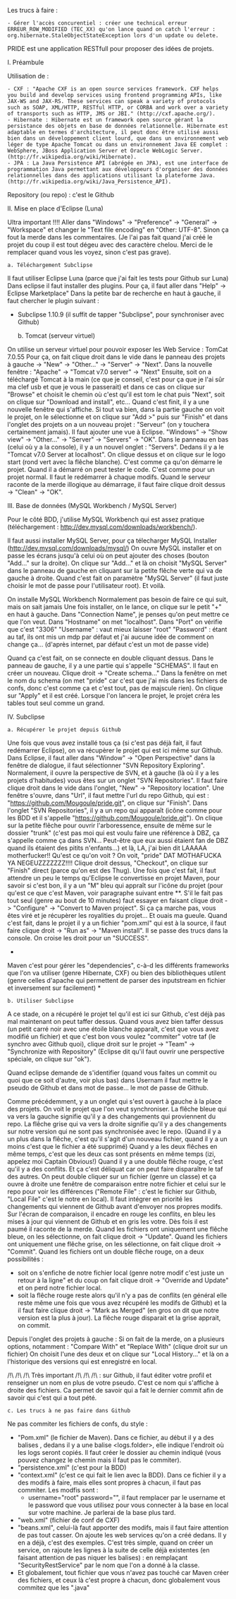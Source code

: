 Les trucs à faire :

	- Gérer l'accès concurentiel : créer une technical erreur ERREUR_ROW_MODIFIED (TEC_XX) qu'on lance quand on catch l'erreur : org.hibernate.StaleObjectStateException lors d'un update ou delete.


PRIDE est une application RESTfull pour proposer des idées de projets.

I. Préambule

Utilisation de :

	- CXF : "Apache CXF is an open source services framework. CXF helps you build and develop services using frontend programming APIs, like JAX-WS and JAX-RS. These services can speak a variety of protocols such as SOAP, XML/HTTP, RESTful HTTP, or CORBA and work over a variety of transports such as HTTP, JMS or JBI." (http://cxf.apache.org/).
	- Hibernate : Hibernate est un framework open source gérant la persistance des objets en base de données relationnelle. Hibernate est adaptable en termes d'architecture, il peut donc être utilisé aussi bien dans un développement client lourd, que dans un environnement web léger de type Apache Tomcat ou dans un environnement Java EE complet : WebSphere, JBoss Application Server et Oracle WebLogic Server. (http://fr.wikipedia.org/wiki/Hibernate).
	- JPA : La Java Persistence API (abrégée en JPA), est une interface de programmation Java permettant aux développeurs d'organiser des données relationnelles dans des applications utilisant la plateforme Java. (http://fr.wikipedia.org/wiki/Java_Persistence_API).

Repository (ou repo) : c'est le Github

II. Mise en place d'Eclipse (Luna)

Ultra important !!!! Aller dans "Windows" -> "Preference" -> "General" -> "Workspace" et changer le "Text file encoding" en "Other: UTF-8". Sinon ça fout la merde dans les commentaires. (Je l'ai pas fait quand j'ai créé le projet du coup il est tout dégeu avec des caractère chelou. Merci de le remplacer quand vous les voyez, sinon c'est pas grave).

	a. Téléchargement Subclipse

Il faut utiliser Eclipse Luna (parce que j'ai fait les tests pour Github sur Luna)
Dans eclipse il faut installer des plugins. Pour ça, il faut aller dans "Help" -> Eclipse Marketplace"
Dans la petite bar de recherche en haut à gauche, il faut chercher le plugin suivant : 

  - Subclipse 1.10.9 (il suffit de tapper "Subclipse", pour synchroniser avec Github)


	b. Tomcat (serveur virtuel)

On utilise un serveur virtuel pour pouvoir exposer les Web Service : TomCat 7.0.55
Pour ça, on fait clique droit dans le vide dans le panneau des projets à gauche -> "New" -> "Other..." -> "Server" -> "Next".
Dans la nouvelle fenêtre : "Apache" -> "Tomcat v7.0 server" -> "Next"
Ensuite, soit on a téléchargé Tomcat à la main (ce que je conseil, c'est pour ça que je l'ai sûr ma clef usb et que je vous le passerait) et dans ce cas on clique sur "Browse" et choisit le chemin où c'est qu'il est tom le chat puis "Next", soit on clique sur "Download and install", etc... Quand c'est finit, il y a une nouvelle fenêtre qui s'affiche. Si tout va bien, dans la partie gauche on voit le projet, on le sélectionne et on clique sur "Add >" puis sur "Finish" et dans l'onglet des projets on a un nouveau projet : "Serveur" (on y touchera certainement jamais). Il faut ajouter une vue à Eclipse.
"Windows" -> "Show view" -> "Other..." -> "Server" -> "Servers" -> "OK". Dans le panneau en bas (celui où y a la console), il y a un nouvel onglet : "Servers". Dedans il y a le "Tomcat v7.0 Server at localhost". On clique dessus et on clique sur le logo start (rond vert avec la flêche blanche). C'est comme ça qu'on démarre le projet. Quand il a démarré on peut tester le code. C'est comme pour un projet normal. Il faut le redémarrer à chaque modifs. Quand le serveur raconte de la merde illogique au démarrage, il faut faire clique droit dessus -> "Clean" -> "OK".

III. Base de données (MySQL Workbench / MySQL Server)

Pour le côté BDD, j'utilise MySQL Workbench qui est assez pratique (téléchargement : http://dev.mysql.com/downloads/workbench/).

Il faut aussi installer MySQL Server, pour ça télecharger MySQL Installer (http://dev.mysql.com/downloads/mysql/)
On ouvre MySQL installer et on passe les écrans jusqu'à celui où on peut ajouter des choses (bouton "Add..." sur la droite). On clique sur "Add..." et là on choisit "MySQL Server" dans le panneau de gauche en cliquant sur la petite flêche verte qui va de gauche à droite. Quand c'est fait on paramètre "MySQL Server" (il faut juste choisir le mot de passe pour l'utilisateur root). Et voilà. 

On installe MySQL Workbench
Normalement pas besoin de faire ce qui suit, mais on sait jamais
		Une fois installer, on le lance, on clique sur le petit "+" en haut à gauche.
		Dans "Connection Name", je penses qu'on peut mettre ce que l'on veut.
		Dans "Hostname" on met "localhost".
		Dans "Port" on vérifie que c'est "3306"
		"Username" : vaut mieux laisser "root"
		"Password" : étant au taf, ils ont mis un mdp par défaut et j'ai aucune idée de comment on change
ça... (d'après internet, par défaut c'est un mot de passe vide)

Quand ça c'est fait, on se connecte en double cliquant dessus.
Dans le panneau de gauche, il y a une partie qui s'appelle "SCHEMAS". Il faut en créer un nouveau. Clique droit -> "Create schema..." Dans la fenêtre on met le nom du schema (on met "pride" car c'est que j'ai mis dans les fichiers de confs, donc c'est comme ça et c'est tout, pas de majscule rien). On clique sur "Apply" et il est créé. Lorsque l'on lancera le projet, le projet créra les tables tout seul comme un grand.

IV. Subclipse

	a. Récupérer le projet depuis Github
	
Une fois que vous avez installé tous ça (si c'est pas déjà fait, il faut redémarrer Eclipse), on va récupèrer le projet qui est ici même sur Github. Dans Eclipse, il faut aller dans "Window" -> "Open Perspective" dans la fenêtre de dialogue, il faut sélectionner "SVN Repository Exploring". Normalement, il ouvre la perspective de SVN, et à gauche (là où il y a les projets d'habitudes) vous êtes sur un onglet "SVN Repositories". Il faut faire clique droit dans le vide dans l'onglet, "New" -> "Repository location". Une fenêtre s'ouvre, dans "Url", il faut mettre l'url du repo Github, qui est : "https://github.com/Mougoule/pride.git", on clique sur "Finish". Dans l'onglet "SVN Repositories", il y a un repo qui apparaît (icône comme pour les BDD et il s'appelle "https://github.com/Mougoule/pride.git"). On clique sur la petite flêche pour ouvrir l'arboressence, ensuite de même sur le dossier "trunk" (c'est pas moi qui est voulu faire une référence à DBZ, ça s'appelle comme ça dans SVN... Peut-être que eux aussi étaient fan de DBZ quand ils étaient des pitits n'enfants...) et là, LA, j'ai bien dit LAAAAA motherfucker!! Qu'est ce qu'on voit ? On voit, "pride" DAT MOTHAFUCKA YA NEGEUZZZZZZZ!!!! Clique droit dessus, "Checkout", on clique sur "Finish" direct (parce qu'on est des Thug). Une fois que c'est fait, il faut attendre un peu le temps qu'Eclipse le convertisse en projet Maven, pour savoir si c'est bon, il y a un "M" bleu qui appraît sur l'icône du projet (pour qu'est ce que c'est Maven, voir paragraphe suivant entre **. S'il le fait pas tout seul (genre au bout de 10 minutes) faut essayer en faisant clique droit -> "Configure" -> "Convert to Maven project". Si ça ça marche pas, vous êtes viré et je récupèrer les royalities du projet... Et ouais ma gueule.
Quand c'est fait, dans le projet il y a un fichier "pom.xml" qui est à la source, il faut faire clique droit -> "Run as" -> "Maven install". Il se passe des trucs dans la console. On croise les droit pour un "SUCCESS".

*
Maven c'est pour gérer les "dependencies", c-à-d les différents frameworks que l'on va utiliser (genre Hibernate, CXF) ou bien des bibliothèques utilent (genre celles d'apache qui permettent de parser des inputstream en fichier et inversement sur facilement)
*
	
	b. Utiliser Subclipse
	
A ce stade, on a récupéré le projet tel qu'il est ici sur Github, c'est déjà pas mal maintenant on peut taffer dessus. Quand vous avez bien taffer dessus (un petit carré noir avec une étoile blanche apparaît, c'est que vous avez modifié un fichier) et que c'est bon vous voulez "commiter" votre taf (le synchro avec Github quoi), clique droit sur le projet -> "Team" -> "Synchronize with Repository" (Eclipse dit qu'il faut ouvrir une perspective spéciale, on clique sur "ok"). 

Quand eclipse demande de s'identifier (quand vous faites un commit ou quoi que ce soit d'autre, voir plus bas) dans Usernam il faut mettre le pseudo de Github et dans mot de passe... le mot de passe de Github.

Comme précédemment, y a un onglet qui s'est ouvert à gauche à la place des projets. On voit le projet que l'on veut synchroniser. 
La flêche bleue qui va vers la gauche signifie qu'il y a des changements qui proviennent du repo.
La flêche grise qui va vers la droite signifie qu'il y a des changements sur notre version qui ne sont pas synchronisée avec le repo.
(Quand il y a un plus dans la flêche, c'est qu'il s'agit d'un nouveau fichier, quand il y a un moins c'est que le fichier a été supprimé)
Quand y a les deux flêches en même temps, c'est que les deux cas sont présents en même temps (izi, appelez moi Captain Obvious!)
Quand il y a une double flêche rouge, c'est qu'il y a des conflits. Et ça c'est déliquat car on peut faire disparaître le taf des autres. On peut double cliquer sur un fichier (genre un classe) et ça ouvre à droite une fenêtre de comparaison entre notre fichier et celui sur le repo pour voir les différences ("Remote File" : c'est le fichier sur Github, "Local File" c'est le notre en local). Il faut intégrer en priorité les changements qui viennent de Github avant d'envoyer nos propres modifs. Sur l'écran de comparaison, il encadre en rouge les conflits, en bleu les mises à jour qui viennent de Github et en gris les votre. Dès fois il est paumé il raconte de la merde. 
Quand les fichiers ont uniquement une flêche bleue, on les sélectionne, on fait clique droit -> "Update".
Quand les fichiers ont uniquement une flêche grise, on les sélectionne, on fait clique droit -> "Commit".
Quand les fichiers ont un double flêche rouge, on a deux possibilités :
  - soit on s'enfiche de notre fichier local (genre notre modif c'est juste un retour à la ligne" et du coup on fait clique droit -> "Override and Update" et on perd notre fichier local.
  - soit la flêche rouge reste alors qu'il n'y a pas de conflits (en général elle reste même une fois que vous avez récupéré les modifs de Github) et la il faut faire clique droit -> "Mark as Merged" (en gros on dit que notre version est la plus à jour). La flêche rouge disparait et la grise apprait, on commit.

Depuis l'onglet des projets à gauche :
Si on fait de la merde, on a plusieurs options, notamment : "Compare With" et "Replace With" (clique droit sur un fichier)
On choisit l'une des deux et on clique sur "Local History..." et là on a l'historique des versions qui est enregistré en local.

/!\ /!\ /!\ Très important /!\ /!\ /!\ : sur Github, il faut éditer votre profil et renseigner un nom en plus de votre pseudo. C'est ce nom qui s'affiche à droite des fichiers. Ca permet de savoir qui a fait le dernier commit afin de savoir qui c'est qui a tout pété.

	c. Les trucs à ne pas faire dans Github
	
Ne pas commiter les fichiers de confs, du style : 
  - "Pom.xml" (le fichier de Maven). Dans ce fichier, au début il y a des balises <profile>, dedans il y a une balise <logs.folder>, elle indique l'endroit où les logs seront copiés. Il faut créer le dossier au chemin indiqué (vous pouvez changez le chemin mais il faut pas le commiter).
  - "persistence.xml" (c'est pour la BDD)
  - "context.xml" (c'est ce qui fait le lien avec la BDD). Dans ce fichier il y a des modifs à faire, mais elles sont propres à chacun, il faut pas commiter. Les modfis sont :
      -  username="root" password="", il faut remplacer par le username et le password que vous utilisez pour vous connecter à la base en local sur votre machine. Je parlerai de la base plus tard.
  - "web.xml" (fichier de conf de CXF)
  - "beans.xml", celui-là faut apporter des modifs, mais il faut faire attention de pas tout casser. On ajoute les web services qu'on a créé dedans. Il y en a déjà, c'est des exemples. C'est très simple, quand on créer un service, on rajoute les lignes à la suite de celle déjà existentes (en faisant attention de pas niquer les balises) : 
      <bean
		class="fr.pride.project.services.rs.SecurityRestService">
	</bean>
en remplaçant "SecurityRestService" par le nom que l'on a donné à la classe.
  - Et globalement, tout fichier que vous n'avez pas touché car Maven créer des fichiers, et ceux là c'est propre à chacun, donc globalement vous commitez que les ".java"
